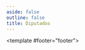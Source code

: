 ```yaml
---
aside: false
outline: false
title: Diputados
---
```


<script setup>
import { useRoute } from 'vitepress'

const route = useRoute()
</script>

<OAOperation operation-id="get-diputados-diputados">

<template #footer="footer">

<!--@include: ./parts/get-diputados-diputados-footer.md -->

</template>

</OAOperation>
